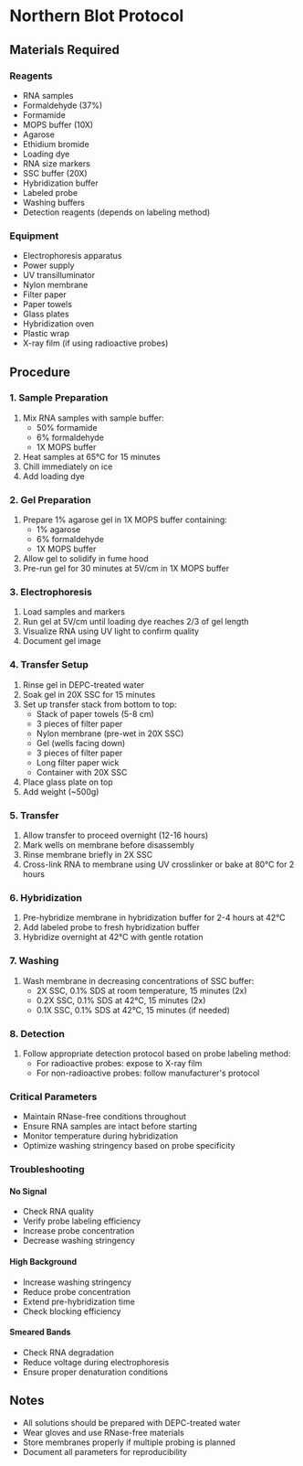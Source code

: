 # Northern Blot Protocol

## Materials Required

### Reagents
- RNA samples
- Formaldehyde (37%)
- Formamide
- MOPS buffer (10X)
- Agarose
- Ethidium bromide
- Loading dye
- RNA size markers
- SSC buffer (20X)
- Hybridization buffer
- Labeled probe
- Washing buffers
- Detection reagents (depends on labeling method)

### Equipment
- Electrophoresis apparatus
- Power supply
- UV transilluminator
- Nylon membrane
- Filter paper
- Paper towels
- Glass plates
- Hybridization oven
- Plastic wrap
- X-ray film (if using radioactive probes)

## Procedure

### 1. Sample Preparation
1. Mix RNA samples with sample buffer:
   - 50% formamide
   - 6% formaldehyde
   - 1X MOPS buffer
2. Heat samples at 65°C for 15 minutes
3. Chill immediately on ice
4. Add loading dye

### 2. Gel Preparation
1. Prepare 1% agarose gel in 1X MOPS buffer containing:
   - 1% agarose
   - 6% formaldehyde
   - 1X MOPS buffer
2. Allow gel to solidify in fume hood
3. Pre-run gel for 30 minutes at 5V/cm in 1X MOPS buffer

### 3. Electrophoresis
1. Load samples and markers
2. Run gel at 5V/cm until loading dye reaches 2/3 of gel length
3. Visualize RNA using UV light to confirm quality
4. Document gel image

### 4. Transfer Setup
1. Rinse gel in DEPC-treated water
2. Soak gel in 20X SSC for 15 minutes
3. Set up transfer stack from bottom to top:
   - Stack of paper towels (5-8 cm)
   - 3 pieces of filter paper
   - Nylon membrane (pre-wet in 20X SSC)
   - Gel (wells facing down)
   - 3 pieces of filter paper
   - Long filter paper wick
   - Container with 20X SSC
4. Place glass plate on top
5. Add weight (~500g)

### 5. Transfer
1. Allow transfer to proceed overnight (12-16 hours)
2. Mark wells on membrane before disassembly
3. Rinse membrane briefly in 2X SSC
4. Cross-link RNA to membrane using UV crosslinker or bake at 80°C for 2 hours

### 6. Hybridization
1. Pre-hybridize membrane in hybridization buffer for 2-4 hours at 42°C
2. Add labeled probe to fresh hybridization buffer
3. Hybridize overnight at 42°C with gentle rotation

### 7. Washing
1. Wash membrane in decreasing concentrations of SSC buffer:
   - 2X SSC, 0.1% SDS at room temperature, 15 minutes (2x)
   - 0.2X SSC, 0.1% SDS at 42°C, 15 minutes (2x)
   - 0.1X SSC, 0.1% SDS at 42°C, 15 minutes (if needed)

### 8. Detection
1. Follow appropriate detection protocol based on probe labeling method:
   - For radioactive probes: expose to X-ray film
   - For non-radioactive probes: follow manufacturer's protocol

### Critical Parameters
- Maintain RNase-free conditions throughout
- Ensure RNA samples are intact before starting
- Monitor temperature during hybridization
- Optimize washing stringency based on probe specificity

### Troubleshooting

#### No Signal
- Check RNA quality
- Verify probe labeling efficiency
- Increase probe concentration
- Decrease washing stringency

#### High Background
- Increase washing stringency
- Reduce probe concentration
- Extend pre-hybridization time
- Check blocking efficiency

#### Smeared Bands
- Check RNA degradation
- Reduce voltage during electrophoresis
- Ensure proper denaturation conditions

## Notes
- All solutions should be prepared with DEPC-treated water
- Wear gloves and use RNase-free materials
- Store membranes properly if multiple probing is planned
- Document all parameters for reproducibility
